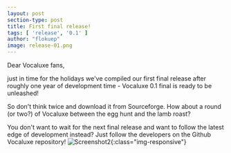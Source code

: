 ```yaml
---
layout: post
section-type: post
title: First final release!
tags: [ 'release', '0.1' ]
author: "flokuep"
image: release-01.png
---
```


Dear Vocaluxe fans,  

just in time for the holidays we've compiled our first final release after roughly one year of development time - Vocaluxe 0.1 final is ready to be unleashed!

So don't think twice and download it from Sourceforge. How about a round (or two?) of Vocaluxe between the egg hunt and the lamb roast?

You don't want to wait for the next final release and want to follow the latest edge of development instead? Just follow the developers on the Github Vocaluxe repository!
![Screenshot2](https://vocaluxe.sourceforge.io/style/images/Screenshot_SongSelection_small.png){:class="img-responsive"}
